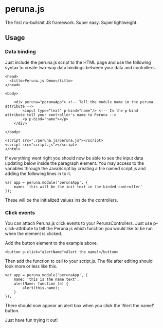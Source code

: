 # peruna.js
The first no-bullshit JS framework. Super easy. Super lightweight.

## Usage

### Data binding
Just include the peruna.js script to the HTML page and use the following syntax to create two-way data bindings between your data and controllers.
    <html>

    <head>
      <title>Peruna.js Demo</title>
    </head>

    <body>

	    <div peruna="perunaApp"> <!-- Tell the module name in the peruna attribute -->
		    <input type="text" p-bind="name"/> <!-- In the p-bind attribute tell your controller's name to Peruna -->
		    <p p-bind="name"></p>
	    </div>

    </body>

    <script src="./peruna.js/peruna.js"></script>
    <script src="script.js"></script>
    </html>

If everything went right you should now be able to see the input data updating below inside the paragraph element. You may access to the variables through the JavaScript by creating a file named script.js and adding the following lines in to it.

    var app = peruna.module('perunaApp', {
	    name: 'this will be the init text in the binded controller'
    });

These will be the initialized values inside the controllers.

### Click events
You can attach Peruna.js click events to your PerunaControllers. Just use p-click-attribute to tell the Peruna.js which function you would like to be run when the element is clicked.

Add the button element to the example above.

    <button p-click="alertName">Alert the name!</button>
    
Then add the function to call to your script.js. The file after editing should look more or less like this.

    var app = peruna.module('perunaApp', {
    	name: 'this is the name text',
    	alertName: function (e) {
    		alert(this.name);
    	}
    });

There should now appear an alert box when you click the 'Alert the name!' button.

Just have fun trying it out!
